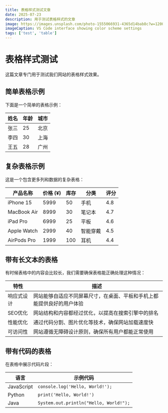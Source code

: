 ```yaml
---
title: 表格样式测试文章
date: 2025-07-23
description: 用于测试表格样式的文章
image: https://images.unsplash.com/photo-1555066931-4365d14bab8c?w=1200&h=600&fit=crop&crop=entropy&auto=format&q=80
imageCaption: VS Code interface showing color scheme settings
tags: ['test', 'table']
---
```


# 表格样式测试

这篇文章专门用于测试我们网站的表格样式效果。

## 简单表格示例

下面是一个简单的表格示例：

| 姓名 | 年龄 | 城市 |
| ---- | ---- | ---- |
| 张三 | 25   | 北京 |
| 李四 | 30   | 上海 |
| 王五 | 28   | 广州 |

## 复杂表格示例

这是一个包含更多列和数据的复杂表格：

| 产品名称    | 价格 (¥) | 库存 | 分类     | 评分 |
| ----------- | -------- | ---- | -------- | ---- |
| iPhone 15   | 5999     | 50   | 手机     | 4.8  |
| MacBook Air | 8999     | 30   | 笔记本   | 4.7  |
| iPad Pro    | 6999     | 25   | 平板     | 4.6  |
| Apple Watch | 2999     | 40   | 智能穿戴 | 4.5  |
| AirPods Pro | 1999     | 100  | 耳机     | 4.4  |

## 带有长文本的表格

有时候表格中的内容会比较长，我们需要确保表格能正确处理这种情况：

| 特性       | 描述                                                                   |
| ---------- | ---------------------------------------------------------------------- |
| 响应式设计 | 网站能够自适应不同屏幕尺寸，在桌面、平板和手机上都能提供良好的用户体验 |
| SEO优化    | 网站结构和内容都经过优化，以提高在搜索引擎中的排名                     |
| 性能优化   | 通过代码分割、图片优化等技术，确保网站加载速度快                       |
| 可访问性   | 网站遵循无障碍设计原则，确保所有用户都能正常使用                       |

## 带有代码的表格

在表格中展示代码片段：

| 语言       | 示例代码                               |
| ---------- | -------------------------------------- |
| JavaScript | `console.log('Hello, World!');`        |
| Python     | `print('Hello, World!')`               |
| Java       | `System.out.println("Hello, World!");` |
